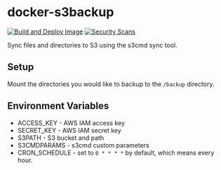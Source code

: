 # docker-s3backup

[![Build and Deploy Image](https://github.com/tkhom3/docker-s3backup/actions/workflows/build-and-deploy.yml/badge.svg)](https://github.com/tkhom3/docker-s3backup/actions/workflows/build-and-deploy.yml)
[![Security Scans](https://github.com/tkhom3/docker-s3backup/actions/workflows/security-scans-pr.yml/badge.svg)](https://github.com/tkhom3/docker-s3backup/actions/workflows/security-scans-pr.yml)

Sync files and directories to S3 using the s3cmd sync tool.

## Setup

Mount the directories you would like to backup to the `/backup` directory.

## Environment Variables

- ACCESS_KEY - AWS IAM access key
- SECRET_KEY - AWS IAM secret key 
- S3PATH - S3 bucket and path
- S3CMDPARAMS - s3cmd custom parameters
- CRON_SCHEDULE - set to `0 * * * *` by default, which means every hour.

